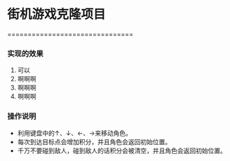
# 街机游戏克隆项目
===============================

### 实现的效果
1. 可以
2. 啊啊啊
3. 啊啊啊
4. 啊啊啊

### 操作说明
* 利用键盘中的↑、↓、←、→来移动角色。
* 每次到达目标点会增加积分，并且角色会返回初始位置。
* 千万不要碰到敌人，碰到敌人的话积分会被清空，并且角色会返回初始位置。
